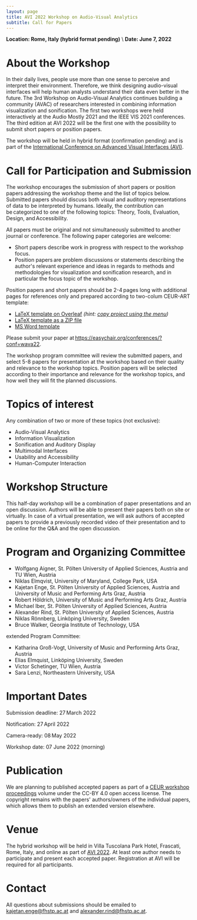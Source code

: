 ```yaml
---
layout: page
title: AVI 2022 Workshop on Audio-Visual Analytics
subtitle: Call for Papers
---
```


**Location: Rome, Italy (hybrid format pending)** \\
**Date: June 7, 2022**

# About the Workshop

In their daily lives, people use more than one sense to perceive and interpret their environment. Therefore, we think designing audio-visual interfaces will help human analysts understand their data even better in the future. The 3rd Workshop on Audio-Visual Analytics continues building a community (AVAC) of researchers interested in combining information visualization and sonification. The first two workshops were held interactively at the Audio Mostly 2021 and the IEEE VIS 2021 conferences. The third edition at AVI 2022 will be the first one with the possibility to submit short papers or position papers.

The workshop will be held in hybrid format (confirmation pending)
and is part of the [International Conference on Advanced Visual Interfaces (AVI)](https://sites.google.com/di.uniroma1.it/avi2022/home).

# Call for Participation and Submission

The workshop encourages the submission of short papers or position papers addressing the workshop theme and the list of topics below. Submitted papers should discuss both visual and auditory representations of data to be interpreted by humans. Ideally, the contribution can be categorized to one of the following topics: Theory, Tools, Evaluation, Design, and Accessibility. 

All papers must be original and not simultaneously submitted to another journal or conference. The following paper categories are welcome:

- Short papers describe work in progress with respect to the workshop focus.
- Position papers are problem discussions or statements describing the author's relevant experience and ideas in regards to methods and methodologies for visualization and sonification research, and in particular the focus topic of the workshop.

<!-- **Preliminary format details/can still be subject of change:** -->
Position papers and short papers should be 2-4 pages long with additional pages for references only and prepared according to two-colum CEUR-ART template:
- [LaTeX template on Overleaf](https://www.overleaf.com/read/hstqmwtnzxqv) *(hint: [copy project using the menu](https://www.overleaf.com/learn/how-to/Copying_a_project#Making_a_copy_of_a_project))*
- [LaTeX template as a ZIP file](https://www.dropbox.com/s/b31nbskiagedsl6/CEUR-Template-2col-WAVA22.zip?dl=0)
- [MS Word template](https://www.dropbox.com/s/acql4g2at5w7wt7/CEUR-Template-2col-WAVA22.docx?dl=0)

Please submit your paper at <https://easychair.org/conferences/?conf=wava22>.

The workshop program committee will review the submitted papers, and select 5-8 papers for presentation at the workshop based on their quality and relevance to the workshop topics. Position papers will be selected according to their importance and relevance for the workshop topics, and how well they will fit the planned discussions.

# Topics of interest 

Any combination of two or more of these topics (not exclusive):

- Audio-Visual Analytics
- Information Visualization
- Sonification and Auditory Display
- Multimodal Interfaces
- Usability and Accessibility
- Human-Computer Interaction

# Workshop Structure

This half-day workshop will be a combination of paper presentations and an open discussion. Authors will be able to present their papers both on site or virtually. In case of a virtual presentation, we will ask authors of accepted papers to provide a previously recorded video of their presentation and to be online for the Q&A and the open discussion. 

# Program and Organizing Committee

- Wolfgang Aigner, St. Pölten University of Applied Sciences, Austria and TU Wien, Austria
- Niklas Elmqvist, University of Maryland, College Park, USA
- Kajetan Enge, St. Pölten University of Applied Sciences, Austria and University of Music and Performing Arts Graz, Austria
- Robert Höldrich, University of Music and Performing Arts Graz, Austria
- Michael Iber, St. Pölten University of Applied Sciences, Austria
- Alexander Rind, St. Pölten University of Applied Sciences, Austria
- Niklas Rönnberg, Linköping University, Sweden
- Bruce Walker, Georgia Institute of Technology, USA

extended Program Committee:
- Katharina Groß-Vogt, University of Music and Performing Arts Graz, Austria
- Elias Elmquist, Linköping University, Sweden
- Victor Schetinger, TU Wien, Austria
- Sara Lenzi, Northeastern University, USA

# Important Dates

Submission deadline: 27 March 2022

Notification: 27 April 2022

Camera-ready: 08 May 2022

Workshop date: 07 June 2022 (morning)

# Publication

<!-- **Preliminary publication details/can still be subject of change:** -->
We are planning to published accepted papers as part of a [CEUR workshop proceedings](http://ceur-ws.org/) volume under the CC-BY 4.0 open access license.
The copyright remains with the papers' authors/owners of the individual papers, which allows them to publish an extended version elsewhere.

# Venue

The hybrid workshop will be held in Villa Tuscolana Park Hotel, Frascati, Rome, Italy, and online as part of [AVI 2022](https://sites.google.com/di.uniroma1.it/avi2022/home). At least one author needs to participate and present each accepted paper. Registration at AVI will be required for all participants.

# Contact

All questions about submissions should be emailed to <kajetan.enge@fhstp.ac.at> and <alexander.rind@fhstp.ac.at>.
